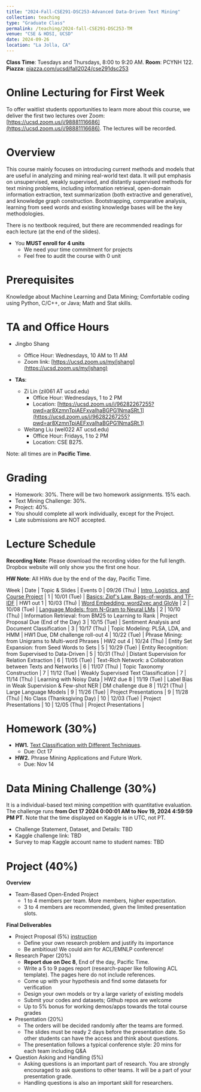 ```yaml
---
title: "2024-Fall-CSE291-DSC253-Advanced Data-Driven Text Mining"
collection: teaching
type: "Graduate Class"
permalink: /teaching/2024-fall-CSE291-DSC253-TM
venue: "CSE & HDSI, UCSD"
date: 2024-09-26
location: "La Jolla, CA"
---
```


**Class Time**: Tuesdays and Thursdays, 8:00 to 9:20 AM.  **Room**: PCYNH 122.  **Piazza**: [piazza.com/ucsd/fall2024/cse291dsc253](https://piazza.com/ucsd/fall2024/cse291dsc253)


Online Lecturing for First Week
======

To offer waitlist students opportunities to learn more about this course, we deliver the first two lectures over Zoom: [https://ucsd.zoom.us/j/98881116686](https://ucsd.zoom.us/j/98881116686). The lectures will be recorded. 

Overview
======

This course mainly focuses on introducing current methods and models that are useful in analyzing and mining real-world text data. It will put emphasis on unsupervised, weakly supervised, and distantly supervised methods for text mining problems, including information retrieval, open-domain information extraction, text summarization (both extractive and generative), and knowledge graph construction. Bootstrapping, comparative analysis, learning from seed words and existing knowledge bases will be the key methodologies.

There is no textbook required, but there are recommended readings for each lecture (at the end of the slides).

- You **MUST enroll for 4 units**
    - We need your time commitment for projects
    - Feel free to audit the course with 0 unit


Prerequisites
======

Knowledge about Machine Learning and Data Mining; Comfortable coding using Python, C/C++, or Java; Math and Stat skills.

TA and Office Hours
======

- Jingbo Shang
    - Office Hour: Wednesdays, 10 AM to 11 AM
    - Zoom link: [https://ucsd.zoom.us/my/jshang](https://ucsd.zoom.us/my/jshang)

- **TAs**:
    - Zi Lin (zil061 AT ucsd.edu)
        - Office Hour: Wednesdays, 1 to 2 PM
        - Location: [https://ucsd.zoom.us/j/96282267255?pwd=ar8XzmnTpiAEFxvaIhaBGPG1NmaSRt.1](https://ucsd.zoom.us/j/96282267255?pwd=ar8XzmnTpiAEFxvaIhaBGPG1NmaSRt.1)
    - Weitang Liu (wel022 AT ucsd.edu)
        - Office Hour: Fridays, 1 to 2 PM
        - Location: CSE B275.


Note: all times are in **Pacific Time**.

Grading
======

- Homework: 30%. There will be two homework assignments. 15% each. 
- Text Mining Challenge: 30%.
- Project: 40%.
- You should complete all work individually, except for the Project.
- Late submissions are NOT accepted.

Lecture Schedule
======

**Recording Note**: Please download the recording video for the full length. Dropbox website will only show you the first one hour.

**HW Note**: All HWs due by the end of the day, Pacific Time. 

Week | Date        | Topic & Slides                                                  | Events
0    | 09/26 (Thu) | [Intro, Logistics, and Course Project](https://www.dropbox.com/scl/fo/6y609qa8dy2h1kl1j2rm5/ADYrb3Yl6RmrN46wcWD9S9k?rlkey=5fznuq20vduxne42yyrakkh85&dl=0) |
1    | 10/01 (Tue) | [Basics: Zipf's Law, Bags-of-words, and TF-IDF](https://www.dropbox.com/scl/fo/lka07lp13zqjautotlkq7/AFx01Bm0LKt2fSIgpv1-Uzw?rlkey=lksd0co3myuz6vi21sddxuliw&dl=0) | HW1 out
1    | 10/03 (Thu) | [Word Embedding: word2vec and GloVe](https://www.dropbox.com/scl/fo/wg2aadj8gw42twi6akur9/AER1Bdybcv-oGHLBb4f5XCE?rlkey=nd2ttg8pcz3iemr6krgyds69n&dl=0) |
2    | 10/08 (Tue) | [Language Models: from N-Gram to Neural LMs](https://www.dropbox.com/scl/fo/rv94mgonb9jh6y95kg45m/AJlsMosOO7PcegyfSzkKbh0?rlkey=4qkcecj4b7fjagxkbcdcjfooy&dl=0) |
2    | 10/10 (Thu) | Information Retrieval: from BM25 to Learning to Rank | Project Proposal Due (End of the Day)
3    | 10/15 (Tue) | Sentiment Analysis and Document Classification |
3    | 10/17 (Thu) | Topic Modeling: PLSA, LDA, and HMM | HW1 Due, DM challenge roll-out
4    | 10/22 (Tue) | Phrase Mining: from Unigrams to Multi-word Phrases | HW2 out
4    | 10/24 (Thu) | Entity Set Expansion: from Seed Words to Sets |
5    | 10/29 (Tue) | Entity Recognition: from Supervised to Data-Driven |
5    | 10/31 (Thu) | Distant Supervision for Relation Extraction |
6    | 11/05 (Tue) | Text-Rich Network: a Collaboration between Texts and Networks |
6    | 11/07 (Thu) | Topic Taxonomy Construction |
7    | 11/12 (Tue) | Weakly Supervised Text Classification |
7    | 11/14 (Thu) | Learning with Noisy Data | HW2 due
8    | 11/19 (Tue) | Label Bias in Weak Supervision & Few-shot NER | DM challenge due
8    | 11/21 (Thu) | Large Language Models | 
9    | 11/26 (Tue) | Project Presentations                                           |
9    | 11/28 (Thu) | No Class (Thanksgiving Day)                                     |
10   | 12/03 (Tue) | Project Presentations                                           |
10   | 12/05 (Thu) | Project Presentations                                           |

Homework (30%)
======

- **HW1.** [Text Classification with Different Techniques](https://www.dropbox.com/s/m0l9kt39mggc7by/HW-1.zip?dl=1).
    - Due: Oct 17
- **HW2.** Phrase Mining Applications and Future Work. 
    - Due: Nov 14

Data Mining Challenge (30%)
======

It is a individual-based text mining competition with quantitative evaluation. 
The challenge runs **from Oct 17 2024 0:00:01 AM to Nov 19, 2024 4:59:59 PM PT**. Note that the time displayed on Kaggle is in UTC, not PT.

- Challenge Statement, Dataset, and Details: TBD
- Kaggle challenge link: TBD
- Survey to map Kaggle account name to student names: TBD

Project (40%)
======

**Overview**
- Team-Based Open-Ended Project
    - 1 to 4 members per team. More members, higher expectation.
    - 3 to 4 members are recommended, given the limited presentation slots.

**Final Deliverables**
- Project Proposal (5%) [instruction](https://www.dropbox.com/s/vtct1ihynpouqcx/CSE291_Text_Mining___Project_Proposal.pdf?dl=0)
    - Define your own research problem and justify its importance
    - Be ambitious! We could aim for ACL/EMNLP conference!
- Research Paper (20%)
    - **Report due on Dec 8**, End of the day, Pacific Time. 
    - Write a 5 to 9 pages report (research-paper like following ACL template). The pages here do not include references.
    - Come up with your hypothesis and find some datasets for verification
    - Design your own models or try a large variety of existing models
    - Submit your codes and datasets; Github repos are welcome
    - Up to 5% bonus for working demos/apps towards the total course grades
- Presentation (20%)
    - The orders will be decided randomly after the teams are formed.
    - The slides must be ready 2 days before the presentation date. So other students can have the access and think about questions.
    - The presentation follows a typical conference style: 20 mins for each team including Q&A
- Question Asking and Handling (5%)
    - Asking questions is an important part of research. You are strongly encouraged to ask 
    questions to other teams. It will be a part of your presentation grade.
    - Handling questions is also an important skill for researchers. 
